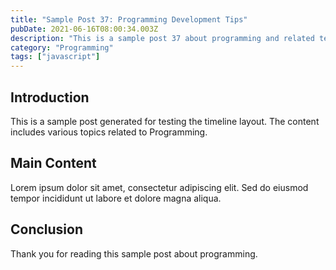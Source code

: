 ```yaml
---
title: "Sample Post 37: Programming Development Tips"
pubDate: 2021-06-16T08:00:34.003Z
description: "This is a sample post 37 about programming and related technologies. Learn about best practices and modern development techniques."
category: "Programming"
tags: ["javascript"]
---
```


## Introduction

This is a sample post generated for testing the timeline layout. The content includes various topics related to Programming.

## Main Content

Lorem ipsum dolor sit amet, consectetur adipiscing elit. Sed do eiusmod tempor incididunt ut labore et dolore magna aliqua.

## Conclusion

Thank you for reading this sample post about programming.
